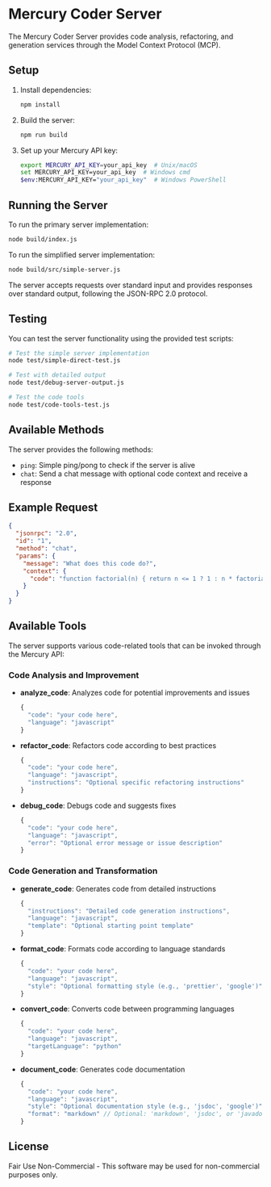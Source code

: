 # Mercury Coder Server

The Mercury Coder Server provides code analysis, refactoring, and generation services through the Model Context Protocol (MCP).

## Setup

1. Install dependencies:
   ```bash
   npm install
   ```

2. Build the server:
   ```bash
   npm run build
   ```

3. Set up your Mercury API key:
   ```bash
   export MERCURY_API_KEY=your_api_key  # Unix/macOS
   set MERCURY_API_KEY=your_api_key  # Windows cmd
   $env:MERCURY_API_KEY="your_api_key"  # Windows PowerShell
   ```

## Running the Server

To run the primary server implementation:
```bash
node build/index.js
```

To run the simplified server implementation:
```bash
node build/src/simple-server.js
```

The server accepts requests over standard input and provides responses over standard output, following the JSON-RPC 2.0 protocol.

## Testing

You can test the server functionality using the provided test scripts:

```bash
# Test the simple server implementation
node test/simple-direct-test.js

# Test with detailed output
node test/debug-server-output.js

# Test the code tools
node test/code-tools-test.js
```

## Available Methods

The server provides the following methods:

- `ping`: Simple ping/pong to check if the server is alive
- `chat`: Send a chat message with optional code context and receive a response

## Example Request

```json
{
  "jsonrpc": "2.0",
  "id": "1",
  "method": "chat",
  "params": {
    "message": "What does this code do?",
    "context": {
      "code": "function factorial(n) { return n <= 1 ? 1 : n * factorial(n-1); }"
    }
  }
}
```

## Available Tools

The server supports various code-related tools that can be invoked through the Mercury API:

### Code Analysis and Improvement

- **analyze_code**: Analyzes code for potential improvements and issues
  ```javascript
  {
    "code": "your code here",
    "language": "javascript"
  }
  ```

- **refactor_code**: Refactors code according to best practices
  ```javascript
  {
    "code": "your code here",
    "language": "javascript",
    "instructions": "Optional specific refactoring instructions"
  }
  ```

- **debug_code**: Debugs code and suggests fixes
  ```javascript
  {
    "code": "your code here",
    "language": "javascript",
    "error": "Optional error message or issue description"
  }
  ```

### Code Generation and Transformation

- **generate_code**: Generates code from detailed instructions
  ```javascript
  {
    "instructions": "Detailed code generation instructions",
    "language": "javascript",
    "template": "Optional starting point template"
  }
  ```

- **format_code**: Formats code according to language standards
  ```javascript
  {
    "code": "your code here",
    "language": "javascript",
    "style": "Optional formatting style (e.g., 'prettier', 'google')"
  }
  ```

- **convert_code**: Converts code between programming languages
  ```javascript
  {
    "code": "your code here",
    "language": "javascript",
    "targetLanguage": "python"
  }
  ```

- **document_code**: Generates code documentation
  ```javascript
  {
    "code": "your code here",
    "language": "javascript",
    "style": "Optional documentation style (e.g., 'jsdoc', 'google')",
    "format": "markdown" // Optional: 'markdown', 'jsdoc', or 'javadoc'
  }
  ```

## License

Fair Use Non-Commercial - This software may be used for non-commercial purposes only.
